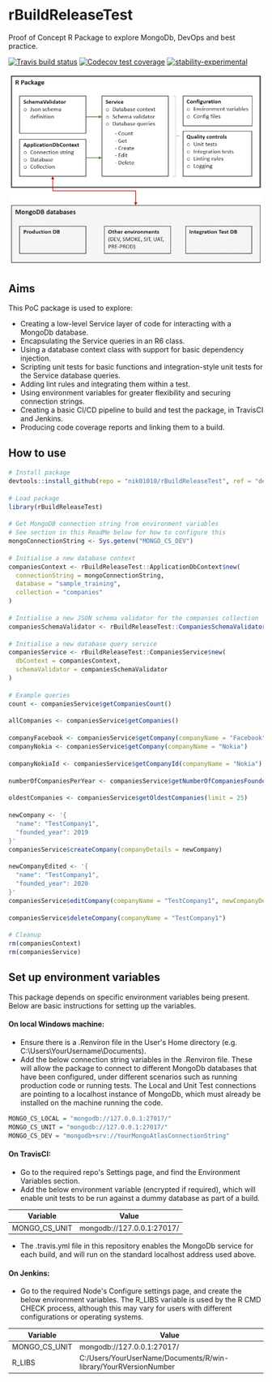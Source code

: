 
# rBuildReleaseTest
Proof of Concept R Package to explore MongoDb, DevOps and best practice.

<!-- badges: start -->
[![Travis build status](https://travis-ci.org/nik01010/rBuildReleaseTest.svg?branch=develop)](https://travis-ci.org/nik01010/rBuildReleaseTest)
[![Codecov test coverage](https://codecov.io/gh/nik01010/rBuildReleaseTest/branch/develop/graph/badge.svg)](https://codecov.io/gh/nik01010/rBuildReleaseTest?branch=develop)
[![stability-experimental](https://img.shields.io/badge/stability-experimental-orange.svg)](https://github.com/emersion/stability-badges#experimental)
<!-- badges: end -->

![Package structure](Helpers/Images/Package.png)

## Aims
This PoC package is used to explore:
- Creating a low-level Service layer of code for interacting with a MongoDb database.
- Encapsulating the Service queries in an R6 class.
- Using a database context class with support for basic dependency injection.
- Scripting unit tests for basic functions and integration-style unit tests for the Service database queries.
- Adding lint rules and integrating them within a test.
- Using environment variables for greater flexibility and securing connection strings.
- Creating a basic CI/CD pipeline to build and test the package, in TravisCI and Jenkins.
- Producing code coverage reports and linking them to a build.

## How to use
```R
# Install package
devtools::install_github(repo = "nik01010/rBuildReleaseTest", ref = "develop")

# Load package
library(rBuildReleaseTest)

# Get MongoDB connection string from environment variables
# See section in this ReadMe below for how to configure this
mongoConnectionString <- Sys.getenv("MONGO_CS_DEV")

# Initialise a new database context
companiesContext <- rBuildReleaseTest::ApplicationDbContext$new(
  connectionString = mongoConnectionString,
  database = "sample_training",
  collection = "companies"
)

# Initialise a new JSON schema validator for the companies collection
companiesSchemaValidator <- rBuildReleaseTest::CompaniesSchemaValidator()

# Initialise a new database query service
companiesService <- rBuildReleaseTest::CompaniesService$new(
  dbContext = companiesContext,
  schemaValidator = companiesSchemaValidator
)

# Example queries
count <- companiesService$getCompaniesCount()

allCompanies <- companiesService$getCompanies()

companyFacebook <- companiesService$getCompany(companyName = "Facebook")
companyNokia <- companiesService$getCompany(companyName = "Nokia")

companyNokiaId <- companiesService$getCompanyId(companyName = "Nokia")

numberOfCompaniesPerYear <- companiesService$getNumberOfCompaniesFoundedPerYear()

oldestCompanies <- companiesService$getOldestCompanies(limit = 25)

newCompany <- '{
  "name": "TestCompany1",
  "founded_year": 2019
}'
companiesService$createCompany(companyDetails = newCompany)

newCompanyEdited <- '{
  "name": "TestCompany1",
  "founded_year": 2020
}'
companiesService$editCompany(companyName = "TestCompany1", newCompanyDetails = newCompanyEdited)

companiesService$deleteCompany(companyName = "TestCompany1")

# Cleanup
rm(companiesContext)
rm(companiesService)

```

## Set up environment variables
This package depends on specific environment variables being present. Below are basic instructions for setting up the variables.
#### On local Windows machine:
- Ensure there is a .Renviron file in the User's Home directory (e.g. C:\Users\YourUsername\Documents).
- Add the below connection string variables in the .Renviron file. These will allow the package to connect to different MongoDb databases that have been configured, under different scenarios such as running production code or running tests. The Local and Unit Test connections are pointing to a localhost instance of MongoDb, which must already be installed on the machine running the code.
```R
MONGO_CS_LOCAL = "mongodb://127.0.0.1:27017/"
MONGO_CS_UNIT = "mongodb://127.0.0.1:27017/"
MONGO_CS_DEV = "mongodb+srv://YourMongoAtlasConnectionString"
```

#### On TravisCI:
- Go to the required repo's Settings page, and find the Environment Variables section.
- Add the below environment variable (encrypted if required), which will enable unit tests to be run against a dummy database as part of a build.

| Variable      | Value                      |
| ------------- |----------------------------|
| MONGO_CS_UNIT | mongodb://127.0.0.1:27017/ |

- The .travis.yml file in this repository enables the MongoDb service for each build, and will run on the standard localhost address used above.

#### On Jenkins:
- Go to the required Node's Configure settings page, and create the below environment variables. The R_LIBS variable is used by the R CMD CHECK process, although this may vary for users with different configurations or operating systems.

| Variable      | Value                      |
| ------------- |----------------------------|
| MONGO_CS_UNIT | mongodb://127.0.0.1:27017/ |
| R_LIBS        | C:/Users/YourUserName/Documents/R/win-library/YourRVersionNumber |

